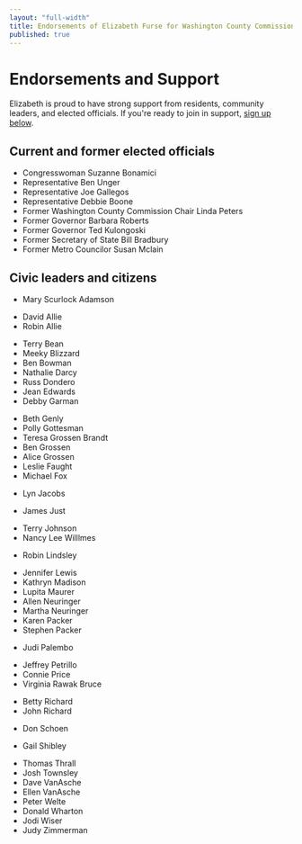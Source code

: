 ```yaml
---
layout: "full-width"
title: Endorsements of Elizabeth Furse for Washington County Commission District 4
published: true
---
```


# Endorsements and Support

Elizabeth is proud to have strong support from residents, community leaders, and elected officials. If you're ready to join in support, [sign up below](#endorse).



## Current and former elected officials

* Congresswoman Suzanne Bonamici
* Representative Ben Unger
* Representative Joe Gallegos
* Representative Debbie Boone
* Former Washington County Commission Chair Linda Peters
* Former Governor Barbara Roberts
* Former Governor Ted Kulongoski
* Former Secretary of State Bill Bradbury
* Former Metro Councilor Susan Mclain

## Civic leaders and citizens

* Mary Scurlock Adamson
- David Allie
- Robin Allie
* Terry Bean
* Meeky Blizzard
* Ben Bowman
* Nathalie Darcy
* Russ Dondero
* Jean Edwards
* Debby Garman
- Beth Genly
- Polly Gottesman
- Teresa Grossen Brandt
- Ben Grossen
- Alice Grossen
- Leslie Faught
- Michael Fox
* Lyn Jacobs
- James Just
* Terry Johnson
* Nancy Lee Willlmes
- Robin Lindsley
* Jennifer Lewis
* Kathryn Madison
* Lupita Maurer
* Allen Neuringer
* Martha Neuringer
* Karen Packer
* Stephen Packer
- Judi Palembo
* Jeffrey Petrillo
* Connie Price
* Virginia Rawak Bruce
- Betty Richard
- John Richard
* Don Schoen
- Gail Shibley
* Thomas Thrall
* Josh Townsley
* Dave VanAsche
* Ellen VanAsche
* Peter Welte
* Donald Wharton
* Jodi Wiser
* Judy Zimmerman